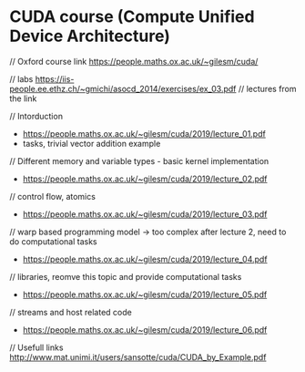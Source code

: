 # CUDA course (Compute Unified Device Architecture)

// Oxford course link
https://people.maths.ox.ac.uk/~gilesm/cuda/

// labs
https://iis-people.ee.ethz.ch/~gmichi/asocd_2014/exercises/ex_03.pdf
// lectures from the link

// Intorduction
- https://people.maths.ox.ac.uk/~gilesm/cuda/2019/lecture_01.pdf
- tasks, trivial vector addition example

// Different memory and variable types - basic kernel implementation
- https://people.maths.ox.ac.uk/~gilesm/cuda/2019/lecture_02.pdf

// control flow, atomics
- https://people.maths.ox.ac.uk/~gilesm/cuda/2019/lecture_03.pdf

// warp based programming model -> too complex after lecture 2, need to do computational tasks
- https://people.maths.ox.ac.uk/~gilesm/cuda/2019/lecture_04.pdf

// libraries, reomve this topic and provide computational tasks
- https://people.maths.ox.ac.uk/~gilesm/cuda/2019/lecture_05.pdf

// streams and host related code
- https://people.maths.ox.ac.uk/~gilesm/cuda/2019/lecture_06.pdf

// Usefull links
http://www.mat.unimi.it/users/sansotte/cuda/CUDA_by_Example.pdf
